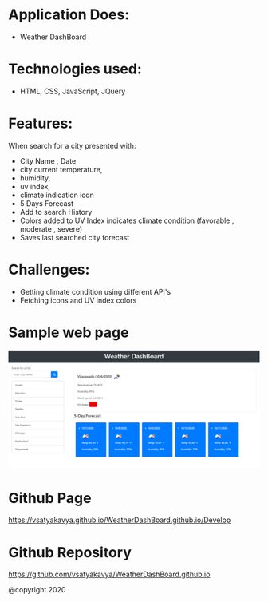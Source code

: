 
# Application Does:
* Weather DashBoard

# Technologies used:
* HTML, CSS, JavaScript, JQuery

# Features:
  When search for a city presented with:
 * City Name , Date
 * city current temperature,
 * humidity,
 * uv index, 
 * climate indication icon
 * 5 Days Forecast
 * Add to search History
 * Colors added to UV Index indicates climate condition (favorable , moderate , severe)
 * Saves last searched city forecast



# Challenges:
* Getting climate condition using different API's
* Fetching icons and UV index colors


# Sample web page
![picture](Assets/weather.png)

# Github Page 
  https://vsatyakavya.github.io/WeatherDashBoard.github.io/Develop



# Github Repository
https://github.com/vsatyakavya/WeatherDashBoard.github.io

@copyright 2020
